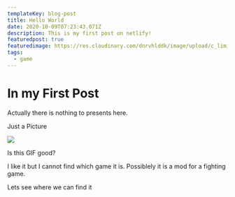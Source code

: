 ```yaml
---
templateKey: blog-post
title: Hello World
date: 2020-10-09T07:23:43.071Z
description: This is my first post on netlify!
featuredpost: true
featuredimage: https://res.cloudinary.com/dnrvhlddk/image/upload/c_limit,q_80,w_2000/v1602299436/samples/cloudinary-group.jpg
tags:
  - game
---
```

# In my First Post

Actually there is nothing to presents here.

Just a Picture

![](/img/1524936853_tumblr_p605cdbcwc1saea7uo3_540.gif)

Is this GIF good? 

I like it but I cannot find which game it is. Possiblely it is a mod for a fighting game.

Lets see where we can find it
